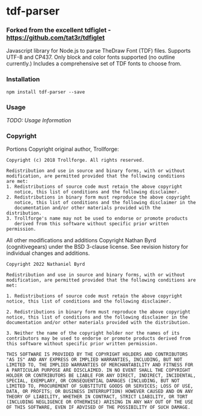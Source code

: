 
# tdf-parser

### Forked from the excellent tdfiglet - https://github.com/tat3r/tdfiglet

Javascript library for Node.js to parse TheDraw Font (TDF) files. Supports UTF-8 and CP437. Only block and color fonts supported (no outline currently.) Includes a comprehensive set of TDF fonts to choose from.

### Installation

```
npm install tdf-parser --save
```

### Usage

_*TODO: Usage Information*_

### Copyright

Portions Copyright original author, Trollforge:

```
Copyright (c) 2018 Trollforge. All rights reserved.

Redistribution and use in source and binary forms, with or without
modification, are permitted provided that the following conditions
are met:
1. Redistributions of source code must retain the above copyright
   notice, this list of conditions and the following disclaimer.
2. Redistributions in binary form must reproduce the above copyright
   notice, this list of conditions and the following disclaimer in the
   documentation and/or other materials provided with the distribution.
3. Trollforge's name may not be used to endorse or promote products
   derived from this software without specific prior written permission.
 ```

All other modifications and additions Copyright Nathan Byrd (cognitivegears) under the BSD 3-clause license. See revision history for individual changes and additions.

```
Copyright 2022 Nathaniel Byrd

Redistribution and use in source and binary forms, with or without modification, are permitted provided that the following conditions are met:

1. Redistributions of source code must retain the above copyright notice, this list of conditions and the following disclaimer.

2. Redistributions in binary form must reproduce the above copyright notice, this list of conditions and the following disclaimer in the documentation and/or other materials provided with the distribution.

3. Neither the name of the copyright holder nor the names of its contributors may be used to endorse or promote products derived from this software without specific prior written permission.

THIS SOFTWARE IS PROVIDED BY THE COPYRIGHT HOLDERS AND CONTRIBUTORS "AS IS" AND ANY EXPRESS OR IMPLIED WARRANTIES, INCLUDING, BUT NOT LIMITED TO, THE IMPLIED WARRANTIES OF MERCHANTABILITY AND FITNESS FOR A PARTICULAR PURPOSE ARE DISCLAIMED. IN NO EVENT SHALL THE COPYRIGHT HOLDER OR CONTRIBUTORS BE LIABLE FOR ANY DIRECT, INDIRECT, INCIDENTAL, SPECIAL, EXEMPLARY, OR CONSEQUENTIAL DAMAGES (INCLUDING, BUT NOT LIMITED TO, PROCUREMENT OF SUBSTITUTE GOODS OR SERVICES; LOSS OF USE, DATA, OR PROFITS; OR BUSINESS INTERRUPTION) HOWEVER CAUSED AND ON ANY THEORY OF LIABILITY, WHETHER IN CONTRACT, STRICT LIABILITY, OR TORT (INCLUDING NEGLIGENCE OR OTHERWISE) ARISING IN ANY WAY OUT OF THE USE OF THIS SOFTWARE, EVEN IF ADVISED OF THE POSSIBILITY OF SUCH DAMAGE.
```
